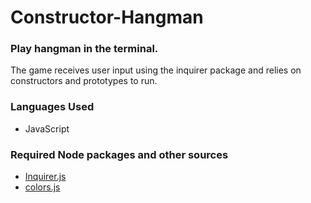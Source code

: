 # Constructor-Hangman

### Play hangman in the terminal.
The game receives user input using the inquirer package and relies on constructors and prototypes to run.

### Languages Used
* JavaScript

### Required Node packages and other sources
* [Inquirer.js](https://www.npmjs.com/package/inquirer#examples)
* [colors.js](https://www.npmjs.com/package/colors)

